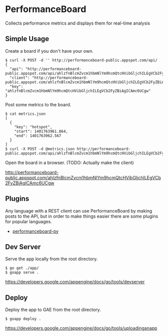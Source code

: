 PerformanceBoard
================

Collects performance metrics and displays them for real-time analysis

Simple Usage
------------

Create a board if you don't have your own.

```
$ curl -X POST -d '' http://performanceboard-public.appspot.com/api/
{
  "api": "http://performanceboard-public.appspot.com/api/ahlzfnBlcmZvcm1hbmNlYm9hcmQtcHVibGljchILEgVCb2FyZBiAgICAmc6UCgw",
  "client": "http://performanceboard-public.appspot.com/ahlzfnBlcmZvcm1hbmNlYm9hcmQtcHVibGljchILEgVCb2FyZBiAgICAmc6UCgw",
  "key": "ahlzfnBlcmZvcm1hbmNlYm9hcmQtcHVibGljchILEgVCb2FyZBiAgICAmc6UCgw"
}
```

Post some metrics to the board.

```
$ cat metrics.json
[
  {
    "key": "hotspot",
    "start": 1401763961.864,
    "end": 1401763962.567
  }
]
$ curl -X POST -d @metrics.json http://performanceboard-public.appspot.com/api/ahlzfnBlcmZvcm1hbmNlYm9hcmQtcHVibGljchILEgVCb2FyZBiAgICAmc6UCgw
```

Open the board in a browser.  (TODO: Actually make the client)

http://performanceboard-public.appspot.com/ahlzfnBlcmZvcm1hbmNlYm9hcmQtcHVibGljchILEgVCb2FyZBiAgICAmc6UCgw

Plugins
-------

Any language with a REST client can use PerformanceBoard by making posts to the API, but in order
to make things easier there are some plugins for popular languages.

* [performanceboard-py](https://github.com/mgbelisle/performanceboard-py)

Dev Server
----------

Serve the app locally from the root directory.

```
$ go get ./app/
$ goapp serve .
```

https://developers.google.com/appengine/docs/go/tools/devserver

Deploy
------

Deploy the app to GAE from the root directory.

```
$ goapp deploy .
```

https://developers.google.com/appengine/docs/go/tools/uploadinganapp
